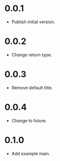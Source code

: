 # 0.0.1

  * Publish initial version.

# 0.0.2

  * Change return type.

# 0.0.3

  * Remove default title.

# 0.0.4

  * Change to future.

# 0.1.0

  * Add example main.
